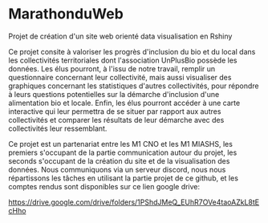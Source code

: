 # MarathonduWeb
Projet de création d'un site web orienté data visualisation en Rshiny

Ce projet consite à valoriser les progrès d'inclusion du bio et du local dans les collectivités territoriales dont l'association UnPlusBio 
possède les données. 
Les élus pourront, à l'issu de notre travail, remplir un questionnaire concernant leur collectivité, mais aussi visualiser 
des graphiques concernant les statistiques d'autres collectivités, pour répondre à leurs questions potentielles sur la démarche d'inclusion d'une
alimentation bio et locale. Enfin, les élus pourront accéder à une carte interactive qui leur permettra de se situer par rapport aux autres collectivités
et comparer les résultats de leur démarche avec des collectivités leur ressemblant.

Ce projet est un partenariat entre les M1 CNO et les M1 MIASHS, les premiers s'occupant de la partie communication autour du projet, 
les seconds s'occupant de la création du site et de la visualisation des données.
Nous communiquons via un serveur discord, nous nous répartissons les tâches en utilisant la partie projet de ce github,
et les comptes rendus sont disponibles sur ce lien google drive:

https://drive.google.com/drive/folders/1PShdJMeQ_EUhR7OVe4taoAZkL8tEcHho
